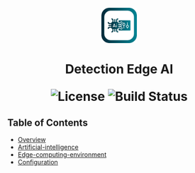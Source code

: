 <p align="center">
  <img src="logo.png" alt="EdgeAI Logo" width="80">
</p>

<h1 align="center"> Detection Edge AI </h>

<p align="center">
  <img alt="License" src="https://img.shields.io/badge/license-Apache%202.0-blue.svg">
  <img alt="Build Status" src="https://img.shields.io/badge/build-passing-teal.svg">
</p>

## Table of Contents

- [Overview](#overview)
- [Artificial-intelligence](#artificial-intelligence)
- [Edge-computing-environment](#edge-computing-environment)
- [Configuration](#configuration)